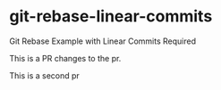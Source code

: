 # git-rebase-linear-commits
Git Rebase Example with Linear Commits Required

This is a PR changes to the pr.

This is a second pr
